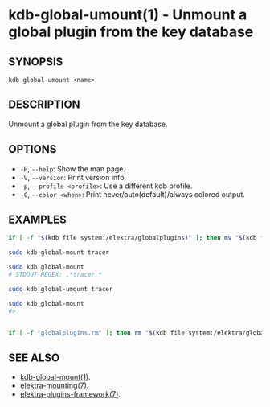 # kdb-global-umount(1) - Unmount a global plugin from the key database

## SYNOPSIS

`kdb global-umount <name>`

## DESCRIPTION

Unmount a global plugin from the key database.

## OPTIONS

- `-H`, `--help`:
  Show the man page.
- `-V`, `--version`:
  Print version info.
- `-p`, `--profile <profile>`:
  Use a different kdb profile.
- `-C`, `--color <when>`:
  Print never/auto(default)/always colored output.

## EXAMPLES

```sh
if [ -f "$(kdb file system:/elektra/globalplugins)" ]; then mv "$(kdb file system:/elektra/globalplugins)" "globalplugins.bak"; else touch "globalplugins.rm"; fi

sudo kdb global-mount tracer

sudo kdb global-mount
# STDOUT-REGEX: .*tracer.*

sudo kdb global-umount tracer

sudo kdb global-mount
#>


if [ -f "globalplugins.rm" ]; then rm "$(kdb file system:/elektra/globalplugins)" "globalplugins.rm"; else mv "globalplugins.bak" "$(kdb file system:/elektra/globalplugins)"; fi
```

## SEE ALSO

- [kdb-global-mount(1)](kdb-global-mount.md).
- [elektra-mounting(7)](elektra-mounting.md).
- [elektra-plugins-framework(7)](/doc/dev/plugins-framework.md).
